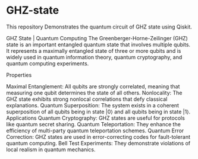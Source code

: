 # GHZ-state
This repository Demonstrates the quantum circuit of GHZ state using Qiskit.


GHZ State | Quantum Computing
The Greenberger-Horne-Zeilinger (GHZ) state is an important entangled quantum state that involves multiple qubits. It represents a maximally entangled state of three or more qubits and is widely used in quantum information theory, quantum cryptography, and quantum computing experiments.

Properties


Maximal Entanglement: All qubits are strongly correlated, meaning that measuring one qubit determines the state of all others.
Nonlocality: The GHZ state exhibits strong nonlocal correlations that defy classical explanations.
Quantum Superposition: The system exists in a coherent superposition of all qubits being in state |0⟩ and all qubits being in state |1⟩.
Applications
Quantum Cryptography: GHZ states are useful for protocols like quantum secret sharing.
Quantum Teleportation: They enhance the efficiency of multi-party quantum teleportation schemes.
Quantum Error Correction: GHZ states are used in error-correcting codes for fault-tolerant quantum computing.
Bell Test Experiments: They demonstrate violations of local realism in quantum mechanics.
